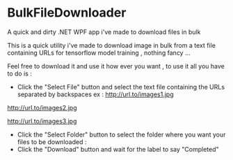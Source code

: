 # BulkFileDownloader
A quick and dirty .NET WPF app i've made to download files in bulk

This is a quick utility i've made to download image in bulk from a text file containing URLs for tensorflow model training , nothing fancy ...

Feel free to download it and use it how ever you want , to use it all you have to do is :

* Click the "Select File" button and select the text file containing the URLs separated by backspaces 
ex : 
http://url.to/images1.jpg 

http://url.to/images2.jpg 

http://url.to/images3.jpg 


* Click the "Select Folder" button to select the folder where you want your files to be downloaded :
* Click the "Download" button and wait for the label to say "Completed"
